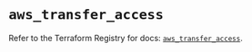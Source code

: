 # `aws_transfer_access`

Refer to the Terraform Registry for docs: [`aws_transfer_access`](https://registry.terraform.io/providers/hashicorp/aws/3.76.1/docs/resources/transfer_access).
